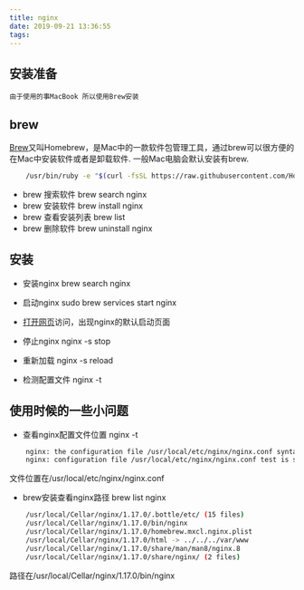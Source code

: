```yaml
---
title: nginx
date: 2019-09-21 13:36:55
tags:
---
```


## 安装准备
    由于使用的事MacBook 所以使用Brew安装

## brew

[Brew](https://brew.sh/)又叫Homebrew，是Mac中的一款软件包管理工具，通过brew可以很方便的在Mac中安装软件或者是卸载软件.
一般Mac电脑会默认安装有brew.


```bash
    /usr/bin/ruby -e "$(curl -fsSL https://raw.githubusercontent.com/Homebrew/install/master/install)"
```

* brew 搜索软件
        brew search nginx
* brew 安装软件
        brew install nginx
* brew 查看安装列表
        brew list
* brew 删除软件
        brew uninstall nginx

## 安装
+   安装nginx
        brew search nginx
+   启动nginx
        sudo brew services start nginx
+   [打开网页](http://localhost:8080)访问，出现nginx的默认启动页面

+   停止nginx
        nginx -s stop
+   重新加载
        nginx -s reload
+   检测配置文件
        nginx -t

## 使用时候的一些小问题

+ 查看nginx配置文件位置
        nginx -t
        
```bash
    nginx: the configuration file /usr/local/etc/nginx/nginx.conf syntax is ok
    nginx: configuration file /usr/local/etc/nginx/nginx.conf test is successful
```
文件位置在/usr/local/etc/nginx/nginx.conf

+ brew安装查看nginx路径
        brew list nginx
```bash
    /usr/local/Cellar/nginx/1.17.0/.bottle/etc/ (15 files)
    /usr/local/Cellar/nginx/1.17.0/bin/nginx
    /usr/local/Cellar/nginx/1.17.0/homebrew.mxcl.nginx.plist
    /usr/local/Cellar/nginx/1.17.0/html -> ../../../var/www
    /usr/local/Cellar/nginx/1.17.0/share/man/man8/nginx.8
    /usr/local/Cellar/nginx/1.17.0/share/nginx/ (2 files)
```
路径在/usr/local/Cellar/nginx/1.17.0/bin/nginx
